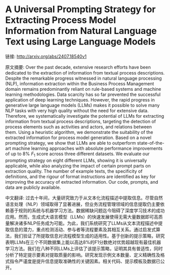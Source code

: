 # A Universal Prompting Strategy for Extracting Process Model Information from Natural Language Text using Large Language Models

链接: http://arxiv.org/abs/2407.18540v1

原文摘要:
Over the past decade, extensive research efforts have been dedicated to the
extraction of information from textual process descriptions. Despite the
remarkable progress witnessed in natural language processing (NLP), information
extraction within the Business Process Management domain remains predominantly
reliant on rule-based systems and machine learning methodologies. Data scarcity
has so far prevented the successful application of deep learning techniques.
However, the rapid progress in generative large language models (LLMs) makes it
possible to solve many NLP tasks with very high quality without the need for
extensive data. Therefore, we systematically investigate the potential of LLMs
for extracting information from textual process descriptions, targeting the
detection of process elements such as activities and actors, and relations
between them. Using a heuristic algorithm, we demonstrate the suitability of
the extracted information for process model generation. Based on a novel
prompting strategy, we show that LLMs are able to outperform state-of-the-art
machine learning approaches with absolute performance improvements of up to 8\%
$F_1$ score across three different datasets. We evaluate our prompting strategy
on eight different LLMs, showing it is universally applicable, while also
analyzing the impact of certain prompt parts on extraction quality. The number
of example texts, the specificity of definitions, and the rigour of format
instructions are identified as key for improving the accuracy of extracted
information. Our code, prompts, and data are publicly available.

中文翻译:
过去十年间，大量研究致力于从文本化流程描述中提取信息。尽管自然语言处理（NLP）领域取得了显著进展，但业务流程管理领域的信息提取仍主要依赖基于规则的系统与机器学习方法。数据稀缺问题迄今阻碍了深度学习技术的成功应用。然而，生成式大语言模型（LLMs）的快速发展使得无需大量数据即可高质量解决诸多NLP任务成为可能。为此，我们系统研究了LLMs从文本流程描述中提取信息的潜力，重点检测活动、参与者等流程要素及其相互关系。通过启发式算法，我们验证了所提取信息对流程模型生成的适用性。基于创新的提示策略，研究表明LLMs在三个不同数据集上能以高达8%的F1分数绝对优势超越现有最佳机器学习方法。我们在八种不同LLMs上评估了该提示策略，证明其具有普适性，同时分析了特定提示要素对提取质量的影响。研究发现示例文本数量、定义精确性及格式指令严谨度是提升信息提取准确性的关键因素。相关代码、提示模板及数据已公开。

